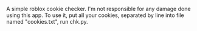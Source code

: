 A simple roblox cookie checker. I'm not responsible for any damage done using this app.
To use it, put all your cookies, separated by line into file named "cookies.txt", run chk.py.
